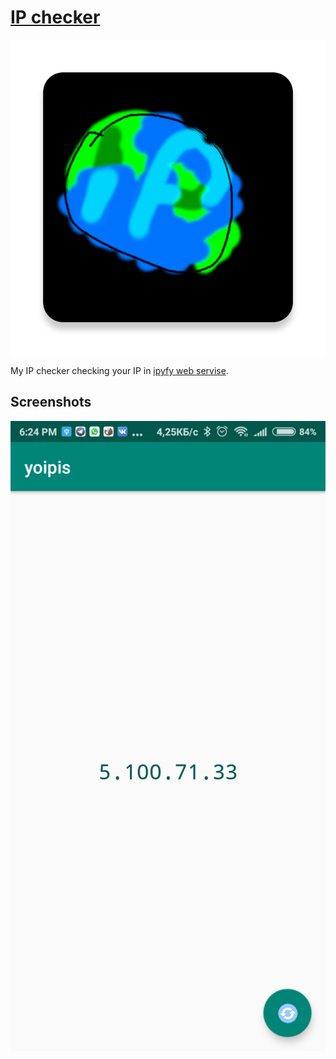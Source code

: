 # [IP checker](app/release/app-release.apk)
![icon](images/ico.png)

My IP checker checking your IP in [ipyfy web servise](https://www.ipify.org/).

Screenshots
------------------------

![screenshot](images/scr.png)
